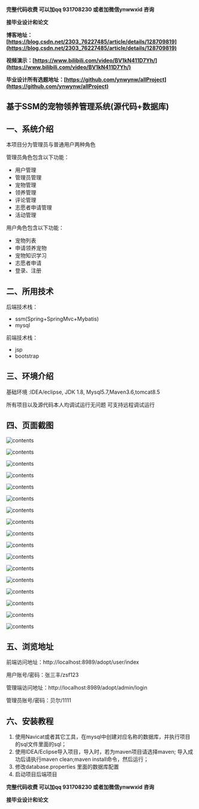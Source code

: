 **完整代码收费  可以加qq 931708230 或者加微信ynwwxid 咨询**

**接毕业设计和论文**

**博客地址：[https://blog.csdn.net/2303_76227485/article/details/128709819](https://blog.csdn.net/2303_76227485/article/details/128709819)**

**视频演示：[https://www.bilibili.com/video/BV1kN411D7Yh/](https://www.bilibili.com/video/BV1kN411D7Yh/)**

**毕业设计所有选题地址：[https://github.com/ynwynw/allProject](https://github.com/ynwynw/allProject)**

## 基于SSM的宠物领养管理系统(源代码+数据库)

## 一、系统介绍

本项目分为管理员与普通用户两种角色

管理员角色包含以下功能：

- 用户管理
- 管理员管理
- 宠物管理
- 领养管理
- 评论管理
- 志愿者申请管理
- 活动管理

用户角色包含以下功能：

- 宠物列表
- 申请领养宠物
- 宠物知识学习
- 志愿者申请
- 登录、注册

## 二、所用技术

后端技术栈：

- ssm(Spring+SpringMvc+Mybatis)
- mysql

前端技术栈：

- jsp
- bootstrap

## 三、环境介绍

基础环境 :IDEA/eclipse, JDK 1.8, Mysql5.7,Maven3.6,tomcat8.5

所有项目以及源代码本人均调试运行无问题 可支持远程调试运行

## 四、页面截图

![contents](./picture/picture1.png)

![contents](./picture/picture2.png)

![contents](./picture/picture3.png)

![contents](./picture/picture4.png)

![contents](./picture/picture5.png)

![contents](./picture/picture6.png)

![contents](./picture/picture7.png)

![contents](./picture/picture8.png)

![contents](./picture/picture9.png)

![contents](./picture/picture10.png)

![contents](./picture/picture11.png)

![contents](./picture/picture12.png)

![contents](./picture/picture13.png)

![contents](./picture/picture14.png)

![contents](./picture/picture15.png)

![contents](./picture/picture16.png)

![contents](./picture/picture17.png)


## 五、浏览地址

前端访问地址：http://localhost:8989/adopt/user/index

用户账号/密码：张三丰/zsf123

管理端访问地址：http://localhost:8989/adopt/admin/login

管理员账号/密码：贝尔/1111

## 六、安装教程

1. 使用Navicat或者其它工具，在mysql中创建对应名称的数据库，并执行项目的sql文件里面的sql；
2. 使用IDEA/Eclipse导入项目，导入时，若为maven项目请选择maven; 导入成功后请执行maven clean;maven install命令，然后运行；
3. 修改database.properties 里面的数据库配置
4. 启动项目后端项目

**完整代码收费  可以加qq 931708230 或者加微信ynwwxid 咨询**

**接毕业设计和论文**





